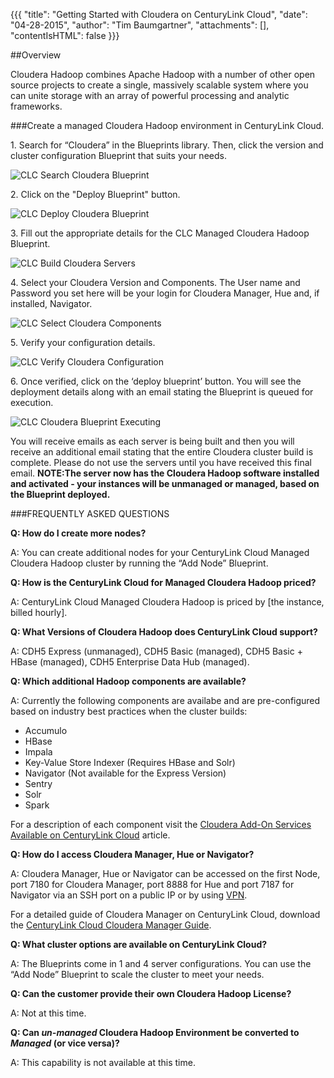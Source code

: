 {{{
  "title": "Getting Started with Cloudera on CenturyLink Cloud",
  "date": "04-28-2015",
  "author": "Tim Baumgartner",
  "attachments": [],
  "contentIsHTML": false
}}}

##Overview

Cloudera Hadoop combines Apache Hadoop with a number of other open source projects to create a single, massively scalable system where you can unite storage with an array of powerful processing and analytic frameworks.

###Create a managed Cloudera Hadoop environment in CenturyLink Cloud.

1\. Search for “Cloudera” in the Blueprints library. Then, click the version and cluster configuration Blueprint that suits your needs.

![CLC Search Cloudera Blueprint](../images/Cloudera/Cloudera_Article_1.png)

2\. Click on the "Deploy Blueprint" button.

![CLC Deploy Cloudera Blueprint](../images/Cloudera/Cloudera_Article_2.png)

3\. Fill out the appropriate details for the CLC Managed Cloudera Hadoop Blueprint.

![CLC Build Cloudera Servers](../images/Cloudera/Cloudera_Article_3.png)

4\. Select your Cloudera Version and Components.
The User name and Password you set here will be your login for Cloudera Manager, Hue and, if installed, Navigator.

![CLC Select Cloudera Components](../images/Cloudera/Cloudera_Article_4.PNG)

5\. Verify your configuration details.

![CLC Verify Cloudera Configuration](../images/Cloudera/Cloudera_Article_5.PNG)

6\. Once verified, click on the ‘deploy blueprint’ button.
You will see the deployment details along with an email stating the Blueprint is queued for execution.

![CLC Cloudera Blueprint Executing](../images/Cloudera/Cloudera_Article_6.png)

You will receive emails as each server is being built and then you will receive an additional email stating that the entire Cloudera cluster build is complete. Please do not use the servers until you have received this final email.
**NOTE:The server now has the Cloudera Hadoop software installed and activated - your instances will be unmanaged or managed, based on the Blueprint deployed.**

###FREQUENTLY ASKED QUESTIONS

**Q: How do I create more nodes?**

A: You can create additional nodes for your CenturyLink Cloud Managed Cloudera Hadoop cluster by running the “Add Node” Blueprint.

**Q: How is the CenturyLink Cloud for Managed Cloudera Hadoop priced?**

A: CenturyLink Cloud Managed Cloudera Hadoop is priced by [the instance, billed hourly].

**Q: What Versions of Cloudera Hadoop does CenturyLink Cloud support?**

A: CDH5 Express (unmanaged), CDH5 Basic (managed), CDH5 Basic + HBase (managed), CDH5 Enterprise Data Hub (managed).

**Q: Which additional Hadoop components are available?**

A: Currently the following components are availabe and are pre-configured based on industry best practices when the cluster builds:

* Accumulo
* HBase
* Impala
* Key-Value Store Indexer (Requires HBase and Solr)
* Navigator (Not available for the Express Version)
* Sentry
* Solr
* Spark

For a description of each component visit the [Cloudera Add-On Services Available on CenturyLink Cloud](Cloudera-Add-On-Services-Available-on-CenturyLink-Cloud.md) article.

**Q: How do I access Cloudera Manager, Hue or Navigator?**

A: Cloudera Manager, Hue or Navigator can be accessed on the first Node, port 7180 for Cloudera Manager, port 8888 for Hue and port 7187 for Navigator via an SSH port on a public IP or by using [VPN](../Network/how-to-configure-client-vpn.md).

For a detailed guide of Cloudera Manager on CenturyLink Cloud, download the [CenturyLink Cloud Cloudera Manager Guide](https://www.ctl.io/knowledge-base/attachments/CenturyLink_Cloudera_Manager_Guide_11032014.pdf/).

**Q: What cluster options are available on CenturyLink Cloud?**

A: The Blueprints come in 1 and 4 server configurations. You can use the “Add Node” Blueprint to scale the cluster to meet your needs.

**Q: Can the customer provide their own Cloudera Hadoop License?**

A: Not at this time.

**Q: Can *un-managed* Cloudera Hadoop Environment be converted to *Managed* (or vice versa)?**

A: This capability is not available at this time.
